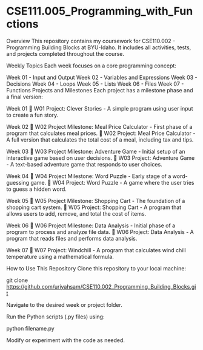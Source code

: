# CSE111.005_Programming_with_Functions

Overview
This repository contains my coursework for CSE110.002 - Programming Building Blocks at BYU-Idaho. It includes all activities, tests, and projects completed throughout the course.

Weekly Topics
Each week focuses on a core programming concept:

Week 01 - Input and Output
Week 02 - Variables and Expressions
Week 03 - Decisions
Week 04 - Loops
Week 05 - Lists
Week 06 - Files
Week 07 - Functions
Projects and Milestones
Each project has a milestone phase and a final version:

Week 01
📌 W01 Project: Clever Stories - A simple program using user input to create a fun story.

Week 02
📌 W02 Project Milestone: Meal Price Calculator - First phase of a program that calculates meal prices.
📌 W02 Project: Meal Price Calculator - A full version that calculates the total cost of a meal, including tax and tips.

Week 03
📌 W03 Project Milestone: Adventure Game - Initial setup of an interactive game based on user decisions.
📌 W03 Project: Adventure Game - A text-based adventure game that responds to user choices.

Week 04
📌 W04 Project Milestone: Word Puzzle - Early stage of a word-guessing game.
📌 W04 Project: Word Puzzle - A game where the user tries to guess a hidden word.

Week 05
📌 W05 Project Milestone: Shopping Cart - The foundation of a shopping cart system.
📌 W05 Project: Shopping Cart - A program that allows users to add, remove, and total the cost of items.

Week 06
📌 W06 Project Milestone: Data Analysis - Initial phase of a program to process and analyze file data.
📌 W06 Project: Data Analysis - A program that reads files and performs data analysis.

Week 07
📌 W07 Project: Windchill - A program that calculates wind chill temperature using a mathematical formula.

How to Use This Repository
Clone this repository to your local machine:

git clone https://github.com/uriyahsam/CSE110.002_Programming_Building_Blocks.git

Navigate to the desired week or project folder.

Run the Python scripts (.py files) using:

python filename.py

Modify or experiment with the code as needed.
